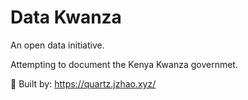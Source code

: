 # Data Kwanza

An open data initiative.

Attempting to document the Kenya Kwanza governmet. 

🔗 Built by: https://quartz.jzhao.xyz/
